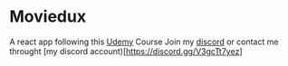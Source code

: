 # Moviedux
A react app following this [Udemy](https://www.udemy.com/course/master-react/?couponCode=JUST4U02223) Course
Join my [discord](https://discord.gg/vaGaSmntjY) or contact me throught [my discord account)[https://discord.gg/V3gcTt7yez]
